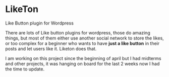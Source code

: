 # LikeTon
Like Button plugin for Wordpress

There are lots of Like button plugins for wordpress, those do amazing things, but most of them either use another social network to store the likes, or too complex for a beginner who wants to have **just a like button** in their posts and let users like it. Liketon does that.


I am working on this project since the beginning of april but I had midterms and other projects, it was hanging on board for the last 2 weeks now I had the time to update.
